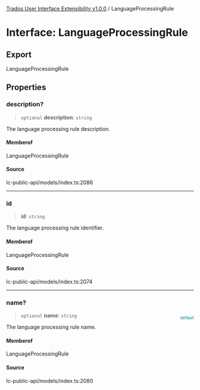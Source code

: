 [Trados User Interface Extensibility v1.0.0](../wiki/globals) / LanguageProcessingRule

# Interface: LanguageProcessingRule

## Export

LanguageProcessingRule

## Properties

### description?

> `optional` **description**: `string`

The language processing rule description.

#### Memberof

LanguageProcessingRule

#### Source

lc-public-api/models/index.ts:2086

***

### id

> **id**: `string`

The language processing rule identifier.

#### Memberof

LanguageProcessingRule

#### Source

lc-public-api/models/index.ts:2074

***

### name?

> `optional` **name**: `string`

<div style="display:inline; float:right; color:#008080; margin-top:-23px; font-size:11px">default</div><div style="display: inline;">The language processing rule name.</div>

#### Memberof

LanguageProcessingRule

#### Source

lc-public-api/models/index.ts:2080
